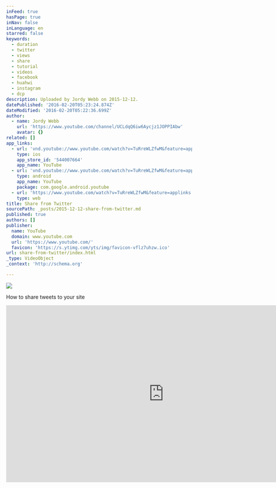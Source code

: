 ```yaml
---
inFeed: true
hasPage: true
inNav: false
inLanguage: en
starred: false
keywords:
  - duration
  - twitter
  - views
  - share
  - tutorial
  - videos
  - facebook
  - huahwi
  - instagram
  - dcp
description: Uploaded by Jordy Webb on 2015-12-12.
datePublished: '2016-02-20T05:23:24.874Z'
dateModified: '2016-02-20T05:22:36.699Z'
author:
  - name: Jordy Webb
    url: 'https://www.youtube.com/channel/UCLdqQ6iw6Aycjz1JOPPIAbw'
    avatar: {}
related: []
app_links:
  - url: 'vnd.youtube://www.youtube.com/watch?v=TuRreWLZfwM&feature=applinks'
    type: ios
    app_store_id: '544007664'
    app_name: YouTube
  - url: 'vnd.youtube://www.youtube.com/watch?v=TuRreWLZfwM&feature=applinks'
    type: android
    app_name: YouTube
    package: com.google.android.youtube
  - url: 'https://www.youtube.com/watch?v=TuRreWLZfwM&feature=applinks'
    type: web
title: Share from Twitter
sourcePath: _posts/2015-12-12-share-from-twitter.md
published: true
authors: []
publisher:
  name: YouTube
  domain: www.youtube.com
  url: 'https://www.youtube.com/'
  favicon: 'https://s.ytimg.com/yts/img/favicon-vflz7uhzw.ico'
url: share-from-twitter/index.html
_type: VideoObject
_context: 'http://schema.org'

---
```

![](https://the-grid-user-content.s3-us-west-2.amazonaws.com/a1a5309f-be3c-4fb7-ade8-eaa13fc63850.jpg)

How to share tweets to your site

<iframe src="https://cdn.embedly.com/widgets/media.html?src=https%3A%2F%2Fwww.youtube.com%2Fembed%2FTuRreWLZfwM%3Ffeature%3Doembed&amp;url=https%3A%2F%2Fwww.youtube.com%2Fwatch%3Fv%3DTuRreWLZfwM&amp;image=https%3A%2F%2Fi.ytimg.com%2Fvi%2FTuRreWLZfwM%2Fhqdefault.jpg&amp;key=b7d04c9b404c499eba89ee7072e1c4f7&amp;type=text%2Fhtml&amp;schema=youtube" width="854" height="480" scrolling="no" frameborder="0" allowfullscreen="allowfullscreen" style=""></iframe>
